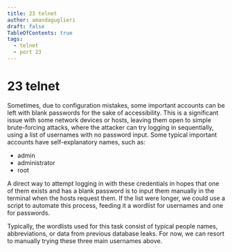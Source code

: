 ```yaml
---
title: 23 telnet
author: amandaguglieri
draft: false
TableOfContents: true
tags:
  - telnet
  - port 23
---
```


# 23 telnet

Sometimes, due to configuration mistakes, some important accounts can be left with blank passwords for the sake of accessibility. This is a significant issue with some network devices or hosts, leaving them open to simple brute-forcing attacks, where the attacker can try logging in sequentially, using a list of usernames with no password input. Some typical important accounts have self-explanatory names, such as:

+ admin
+ administrator
+ root

A direct way to attempt logging in with these credentials in hopes that one of them exists and has a blank password is to input them manually in the terminal when the hosts request them. If the list were longer, we could use a script to automate this process, feeding it a wordlist for usernames and one for passwords.

Typically, the wordlists used for this task consist of typical people names, abbreviations, or data from previous database leaks. For now, we can resort to manually trying these three main usernames above.
